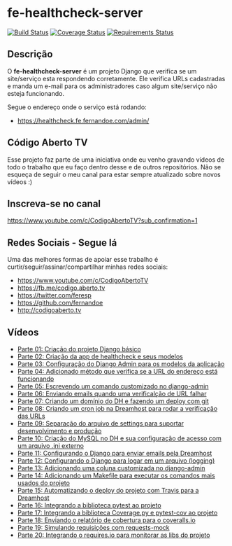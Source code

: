 # fe-healthcheck-server

[![Build Status](https://travis-ci.org/fernandoe/fe-healthcheck-server.svg?branch=master)](https://travis-ci.org/fernandoe/fe-healthcheck-server)
[![Coverage Status](https://coveralls.io/repos/github/fernandoe/fe-healthcheck-server/badge.svg?branch=master)](https://coveralls.io/github/fernandoe/fe-healthcheck-server?branch=master)
[![Requirements Status](https://requires.io/github/fernandoe/fe-healthcheck-server/requirements.svg?branch=master)](https://requires.io/github/fernandoe/fe-healthcheck-server/requirements/?branch=master)



## Descrição

O **fe-healthcheck-server** é um projeto Django que verifica se um site/serviço esta respondendo corretamente. Ele
verifica URLs cadastradas e manda um e-mail para os administradores caso algum site/serviço não esteja funcionando.

Segue o endereço onde o serviço está rodando:

* https://healthcheck.fe.fernandoe.com/admin/



## Código Aberto TV

Esse projeto faz parte de uma iniciativa onde eu venho gravando vídeos de todo o trabalho que eu faço dentro
desse e de outros repositórios. Não se esqueça de seguir o meu canal para estar sempre atualizado sobre novos
vídeos :)



## Inscreva-se no canal

https://www.youtube.com/c/CodigoAbertoTV?sub_confirmation=1



## Redes Sociais - Segue lá

Uma das melhores formas de apoiar esse trabalho é curtir/seguir/assinar/compartilhar minhas redes sociais:

- https://www.youtube.com/c/CodigoAbertoTV
- https://fb.me/codigo.aberto.tv
- https://twitter.com/feresp
- https://github.com/fernandoe
- http://codigoaberto.tv



## Vídeos

- [Parte 01: Criação do projeto Django básico](https://youtu.be/KwTozmJJ0_o)
- [Parte 02: Criação da app de healthcheck e seus modelos](https://youtu.be/h8X7cDDgpMs)
- [Parte 03: Configuração do Django Admin para os modelos da aplicação](https://youtu.be/IjFbIOFKm3k)
- [Parte 04: Adicionado método que verifica se a URL do endereço está funcionando](https://youtu.be/5KqTzzr0DhI)
- [Parte 05: Escrevendo um comando customizado no django-admin](https://youtu.be/8owrtTyLSOg)
- [Parte 06: Enviando emails quando uma verificalção de URL falhar](https://youtu.be/e5zmTQUiKCM)
- [Parte 07: Criando um domínio do DH e fazendo um deploy com git](https://youtu.be/fAGEuq-MpdA)
- [Parte 08: Criando um cron job na Dreamhost para rodar a verificação das URLs](https://youtu.be/q_Qtc2p5gEM)
- [Parte 09: Separação do arquivo de settings para suportar desenvolvimento e produção](https://youtu.be/bcJbXxK3tfM)
- [Parte 10: Criação do MySQL no DH e sua configuração de acesso com um arquivo .ini externo](https://youtu.be/RFqXDaf0Ni4)
- [Parte 11: Configurando o Django para enviar emails pela Dreamhost](https://youtu.be/VG-gQ3e0L3Y)
- [Parte 12: Configurando o Django para logar em um arquivo (logging)](https://youtu.be/6ol1NPx1qew)
- [Parte 13: Adicionando uma coluna customizada no django-admin](https://youtu.be/jF9ENjMDIuM)
- [Parte 14: Adicionando um Makefile para executar os comandos mais usados do projeto](https://youtu.be/B7ulgCKVnq8)
- [Parte 15: Automatizando o deploy do projeto com Travis para a Dreamhost](https://youtu.be/7PU8LSjDmdk)
- [Parte 16: Integrando a biblioteca pytest ao projeto](https://youtu.be/vh4NqvYMeCs)
- [Parte 17: Integrando a biblioteca Coverage.py e pytest-cov ao projeto](https://youtu.be/gc5xSmYtHQI)
- [Parte 18: Enviando o relatório de cobertura para o coveralls.io](https://youtu.be/3tUh3ZhTd8I)
- [Parte 19: Simulando requisições com requests-mock](https://youtu.be/pENyk4j6lBw)
- [Parte 20: Integrando o requires.io para monitorar as libs do projeto](https://youtu.be/zXi--Qbj3AI)

